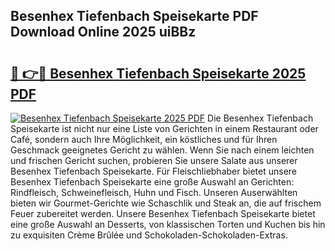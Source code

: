 ## Besenhex Tiefenbach Speisekarte PDF Download Online 2025 uiBBz

# <h2><a href="http://gc9mtvi.nevu.top/?p=Besenhex+Tiefenbach+Speisekarte">🔗 👉🔴 Besenhex Tiefenbach Speisekarte 2025 PDF</a></h2>

[![Besenhex Tiefenbach Speisekarte 2025 PDF](https://i.imgur.com/dBaPXMq.png)](http://gc9mtvi.nevu.top/?p=Besenhex+Tiefenbach+Speisekarte)
Die Besenhex Tiefenbach Speisekarte ist nicht nur eine Liste von Gerichten in einem Restaurant oder Café, sondern auch Ihre Möglichkeit, ein köstliches und für Ihren Geschmack geeignetes Gericht zu wählen. Wenn Sie nach einem leichten und frischen Gericht suchen, probieren Sie unsere Salate aus unserer Besenhex Tiefenbach Speisekarte. Für Fleischliebhaber bietet unsere Besenhex Tiefenbach Speisekarte eine große Auswahl an Gerichten: Rindfleisch, Schweinefleisch, Huhn und Fisch. Unseren Auserwählten bieten wir Gourmet-Gerichte wie Schaschlik und Steak an, die auf frischem Feuer zubereitet werden. Unsere Besenhex Tiefenbach Speisekarte bietet eine große Auswahl an Desserts, von klassischen Torten und Kuchen bis hin zu exquisiten Crème Brûlée und Schokoladen-Schokoladen-Extras.
